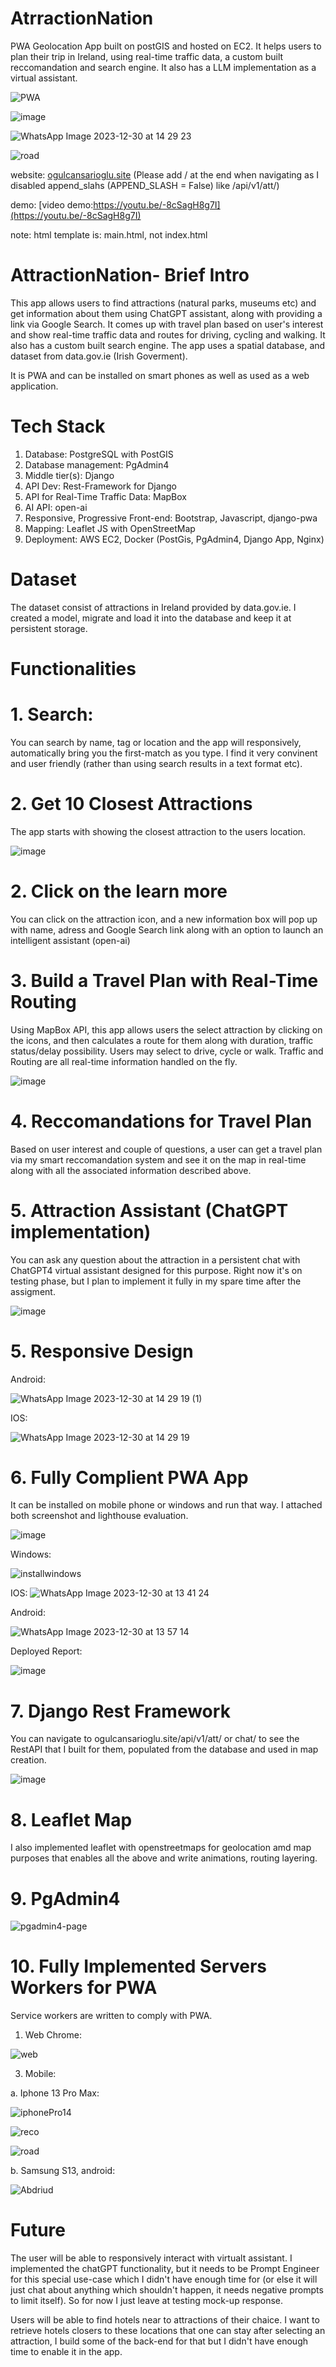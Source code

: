 # AtrractionNation

PWA Geolocation App built on postGIS and hosted on EC2. It helps users to plan their trip in Ireland, using real-time traffic data, a custom built reccomandation and search engine. 
It also has a LLM implementation as a virtual assistant. 

![PWA](https://github.com/ogulcansarioglu/AWMCA1/assets/93154247/10d0b160-ed48-4deb-8fb8-f499917108a6)

![image](https://github.com/ogulcansarioglu/AWMCA1/assets/93154247/04c5ebff-6fc3-4204-b611-8ff03cacd099)

![WhatsApp Image 2023-12-30 at 14 29 23](https://github.com/ogulcansarioglu/AWMCA1/assets/93154247/b93b430e-3c12-42b7-be71-d62d7169b539)


![road](https://github.com/ogulcansarioglu/AWMCA1/assets/93154247/47f80dcf-e5b6-435f-bec2-227d14a5eacb)

website: [ogulcansarioglu.site](ogulcansarioglu.site) (Please add / at the end when navigating as I disabled append_slahs (APPEND_SLASH = False) like /api/v1/att/) 

demo: [video demo:https://youtu.be/-8cSagH8g7I](https://youtu.be/-8cSagH8g7I)

note: html template is: main.html, not index.html

# AttractionNation- Brief Intro

This app allows users to find attractions (natural parks, museums etc) and get information about them using ChatGPT assistant, along with providing a link via Google Search. 
It comes up with travel plan based on user's interest and show real-time traffic data and routes for driving, cycling and walking. It also has a custom built search engine. 
The app uses a spatial database, and dataset from data.gov.ie (Irish Goverment).

It is PWA and can be installed on smart phones as well as used as a web application.

# Tech Stack

1. Database: PostgreSQL with PostGIS
2. Database management: PgAdmin4
3. Middle tier(s): Django
4. API Dev: Rest-Framework for Django
5. API for Real-Time Traffic Data: MapBox
6. AI API: open-ai
7. Responsive, Progressive Front-end: Bootstrap, Javascript, django-pwa
8. Mapping: Leaflet JS with OpenStreetMap
9. Deployment: AWS EC2, Docker (PostGis, PgAdmin4, Django App, Nginx)

# Dataset

The dataset consist of attractions in Ireland provided by data.gov.ie. I created a model, migrate and load it into the database and keep it at persistent storage. 

# Functionalities

# 1. Search: 

You can search by name, tag or location and the app will responsively, automatically bring you the first-match as you type. I find it very convinent and user friendly (rather than using search results in a text format etc). 

# 2. Get 10 Closest Attractions

The app starts with showing the closest attraction to the users location. 

![image](https://github.com/ogulcansarioglu/AWMCA1/assets/93154247/9bb800f4-3cab-4274-a95c-5733c6b2f84c)


# 2. Click on the learn more

You can click on the attraction icon, and a new information box will pop up with name, adress and Google Search link along with an option to launch an intelligent assistant (open-ai)

# 3. Build a Travel Plan with Real-Time Routing 

Using MapBox API, this app allows users the select attraction by clicking on the icons, and then calculates a route for them along with duration, traffic status/delay possibility. Users may select to drive, cycle or walk. 
Traffic and Routing are all real-time information handled on the fly. 

![image](https://github.com/ogulcansarioglu/AWMCA1/assets/93154247/e4cc79c9-f08d-41a7-b892-b605304aae29)


# 4. Reccomandations for Travel Plan

Based on user interest and couple of questions, a user can get a travel plan via my smart reccomandation system and see it on the map in real-time along with all the associated information described above.

# 5. Attraction Assistant (ChatGPT implementation)

You can ask any question about the attraction in a persistent chat with ChatGPT4 virtual assistant designed for this purpose. Right now it's on testing phase, but I plan to implement it fully in my spare time after the assigment.

![image](https://github.com/ogulcansarioglu/AWMCA1/assets/93154247/e53070f1-319e-46a1-90f4-a08089d5baa5)

# 5. Responsive Design

Android: 

![WhatsApp Image 2023-12-30 at 14 29 19 (1)](https://github.com/ogulcansarioglu/AWMCA1/assets/93154247/4b7d11ca-daa5-4572-bb45-6b81a94121e1)


IOS:

![WhatsApp Image 2023-12-30 at 14 29 19](https://github.com/ogulcansarioglu/AWMCA1/assets/93154247/d0496aaa-9cee-4fd8-a60c-066d547b6141)


# 6. Fully Complient PWA App

It can be installed on mobile phone or windows and run that way. I attached both screenshot and lighthouse evaluation.

![image](https://github.com/ogulcansarioglu/AWMCA1/assets/93154247/16364759-7d83-40a2-8e76-d8c7eec51ee2)

Windows:

![installwindows](https://github.com/ogulcansarioglu/AWMCA1/assets/93154247/ce5a1769-0774-47e0-ba04-274c5782c6ae)

IOS:
![WhatsApp Image 2023-12-30 at 13 41 24](https://github.com/ogulcansarioglu/AWMCA1/assets/93154247/e74eb416-e158-4e0f-8db8-ad1087249fcd)

Android:

![WhatsApp Image 2023-12-30 at 13 57 14](https://github.com/ogulcansarioglu/AWMCA1/assets/93154247/e62ef5a5-6e8f-4653-9e9e-11d5928d1e33)

Deployed Report:

![image](https://github.com/ogulcansarioglu/AWMCA1/assets/93154247/c3cbed63-a806-4bf2-80f8-f2b752960964)



# 7. Django Rest Framework

You can navigate to ogulcansarioglu.site/api/v1/att/ or chat/ to see the RestAPI that I built for them, populated from the database and used in map creation. 

![image](https://github.com/ogulcansarioglu/AWMCA1/assets/93154247/dc5839f2-aaef-4b62-a29c-1f730b98f1bc)


# 8. Leaflet Map

I also implemented leaflet with openstreetmaps for geolocation amd map purposes that enables all the above and write animations, routing layering. 

# 9. PgAdmin4

![pgadmin4-page](https://i.ibb.co/p2LgNBR/Whats-App-Image-2023-11-12-at-12-50-33.jpg)

# 10. Fully Implemented Servers Workers for PWA

Service workers are written to comply with PWA.

1. Web Chrome:

![web](https://github.com/ogulcansarioglu/AWMCA1/assets/93154247/40cb1811-ced3-436b-bce4-de504469a954)


3. Mobile: 

a. Iphone 13 Pro Max:

![iphonePro14](https://github.com/ogulcansarioglu/AWMCA1/assets/93154247/91f0e162-b15f-4cab-bf8f-ab6948dca0d3)

![reco](https://github.com/ogulcansarioglu/AWMCA1/assets/93154247/a835282e-1c0f-4ede-ab54-f5b718e5fd02)

![road](https://github.com/ogulcansarioglu/AWMCA1/assets/93154247/9ee01999-2826-4bca-8a1f-c2d04081cfce)

b. Samsung S13, android: 


![Abdriud](https://i.ibb.co/6F0myDq/Whats-App-Image-2023-11-12-at-12-31-01.jpg)


# Future

The user will be able to responsively interact with virtualt assistant. I implemented the chatGPT functionality, but it needs to be Prompt Engineer for this special use-case which I didn't have enough time for (or else it will just chat about anything which shouldn't happen, it needs negative prompts to limit itself).
So for now I just leave at testing mock-up response. 

Users will be able to find hotels near to attractions of their chaice. I want to retrieve hotels closers to these locations that one can stay after selecting an attraction, I build some of the back-end for that but I didn't have enough time to enable it in the app. 












